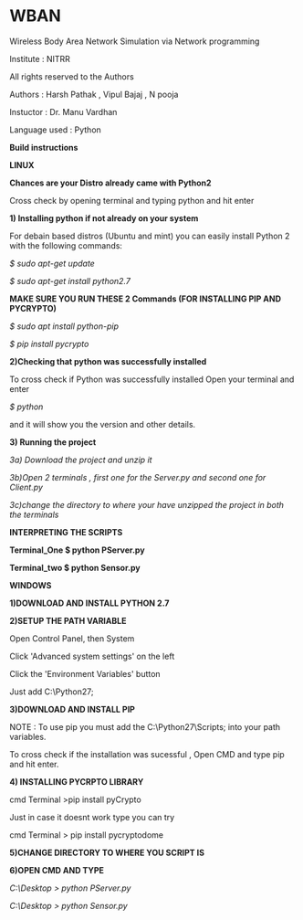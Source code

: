 # WBAN
Wireless Body Area Network Simulation via Network programming

Institute : NITRR 

All rights reserved to the Authors

Authors : Harsh Pathak , Vipul Bajaj , N pooja

Instuctor : Dr. Manu Vardhan 

Language used : Python 

**Build instructions** 

**LINUX** 

**Chances are your Distro already came with Python2**

Cross check by opening terminal and typing python and hit enter 

**1) Installing python if not already on your system** 

For debain based distros (Ubuntu and mint) you can easily install Python 2 with the following commands:


*$ sudo apt-get update*


*$ sudo apt-get install python2.7*

**MAKE SURE  YOU RUN THESE 2 Commands (FOR INSTALLING PIP AND PYCRYPTO)** 

*$ sudo apt install python-pip*


*$ pip install pycrypto* 



**2)Checking that python  was successfully installed** 


To cross check if Python  was successfully installed Open your terminal and enter 

*$ python*       

and it will show you the version and other details.

**3) Running the project**
   
*3a) Download the project and unzip it* 

*3b)Open 2 terminals , first one for the Server.py and second one for Client.py*

*3c)change the directory to where your have  unzipped the project in both the terminals*
 
 **INTERPRETING THE SCRIPTS**
 
 **Terminal_One $ python PServer.py**
      
 **Terminal_two $ python Sensor.py**

**WINDOWS** 

**1)DOWNLOAD AND INSTALL PYTHON 2.7**

**2)SETUP THE PATH VARIABLE**

   Open Control Panel, then System
   
   Click 'Advanced system settings' on the left
   
   Click the 'Environment Variables' button

   Just add  C:\Python27; 

**3)DOWNLOAD AND INSTALL PIP** 

   NOTE : To use pip you must add the C:\Python27\Scripts;  into your path variables.
   
   To cross check if the installation was sucessful , Open CMD and type pip and hit enter.
  
**4) INSTALLING PYCRPTO LIBRARY** 

   cmd Terminal >pip install pyCrypto 
   
   Just in case it doesnt work type you can try 
   
   cmd Terminal > pip install pycryptodome

**5)CHANGE DIRECTORY TO WHERE YOU SCRIPT IS**

**6)OPEN CMD AND TYPE**

*C:\Desktop > python PServer.py*

*C:\Desktop > python Sensor.py*
